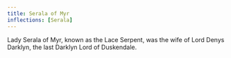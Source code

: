 ```yaml
---
title: Serala of Myr
inflections: [Serala]
---
```


Lady Serala of Myr, known as the Lace Serpent, was the wife of Lord Denys Darklyn, the last Darklyn Lord of Duskendale.


